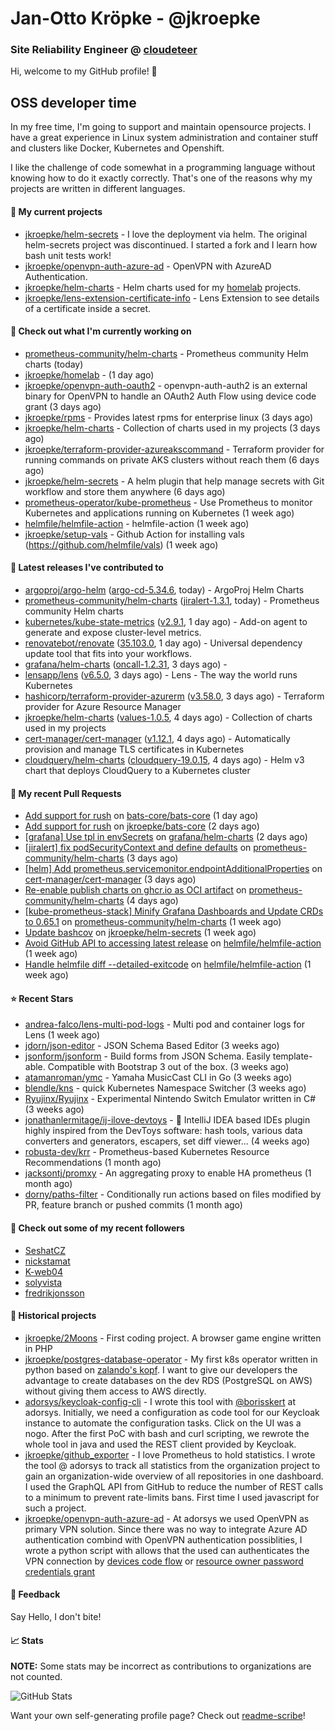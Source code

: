 # Jan-Otto Kröpke - @jkroepke
### Site Reliability Engineer @ [cloudeteer](https://cloudeteer.de/)

Hi, welcome to my GitHub profile! 👋

## OSS developer time
In my free time, I'm going to support and maintain opensource projects. I have a great experience in Linux system administration and container stuff and clusters like Docker, Kubernetes and Openshift.

I like the challenge of code somewhat in a programming language without knowing how to do it exactly correctly. That's one of the reasons why my projects are written in different languages.

#### 🌱 My current projects
- [jkroepke/helm-secrets](https://github.com/jkroepke/helm-secrets) - I love the deployment via helm. The original helm-secrets project was discontinued. I started a fork and I learn how bash unit tests work!
- [jkroepke/openvpn-auth-azure-ad](https://github.com/jkroepke/openvpn-auth-azure-ad) - OpenVPN with AzureAD Authentication.
- [jkroepke/helm-charts](https://github.com/jkroepke/helm-charts) - Helm charts used for my [homelab](https://github.com/jkroepke/homelab) projects.
- [jkroepke/lens-extension-certificate-info](https://github.com/jkroepke/lens-extension-certificate-info) - Lens Extension to see details of a certificate inside a secret.

#### 👷 Check out what I'm currently working on

- [prometheus-community/helm-charts](https://github.com/prometheus-community/helm-charts) - Prometheus community Helm charts (today)
- [jkroepke/homelab](https://github.com/jkroepke/homelab) -  (1 day ago)
- [jkroepke/openvpn-auth-oauth2](https://github.com/jkroepke/openvpn-auth-oauth2) - openvpn-auth-auth2 is an external binary for OpenVPN to handle an OAuth2 Auth Flow using device code grant (3 days ago)
- [jkroepke/rpms](https://github.com/jkroepke/rpms) - Provides latest rpms for enterprise linux (3 days ago)
- [jkroepke/helm-charts](https://github.com/jkroepke/helm-charts) - Collection of charts used in my projects (3 days ago)
- [jkroepke/terraform-provider-azureakscommand](https://github.com/jkroepke/terraform-provider-azureakscommand) - Terraform provider for running commands on private AKS clusters without reach them (6 days ago)
- [jkroepke/helm-secrets](https://github.com/jkroepke/helm-secrets) - A helm plugin that help manage secrets with Git workflow and store them anywhere (6 days ago)
- [prometheus-operator/kube-prometheus](https://github.com/prometheus-operator/kube-prometheus) - Use Prometheus to monitor Kubernetes and applications running on Kubernetes (1 week ago)
- [helmfile/helmfile-action](https://github.com/helmfile/helmfile-action) - helmfile-action (1 week ago)
- [jkroepke/setup-vals](https://github.com/jkroepke/setup-vals) - Github Action for installing vals (https://github.com/helmfile/vals) (1 week ago)

#### 🔭 Latest releases I've contributed to

- [argoproj/argo-helm](https://github.com/argoproj/argo-helm) ([argo-cd-5.34.6](https://github.com/argoproj/argo-helm/releases/tag/argo-cd-5.34.6), today) - ArgoProj Helm Charts
- [prometheus-community/helm-charts](https://github.com/prometheus-community/helm-charts) ([jiralert-1.3.1](https://github.com/prometheus-community/helm-charts/releases/tag/jiralert-1.3.1), today) - Prometheus community Helm charts
- [kubernetes/kube-state-metrics](https://github.com/kubernetes/kube-state-metrics) ([v2.9.1](https://github.com/kubernetes/kube-state-metrics/releases/tag/v2.9.1), 1 day ago) - Add-on agent to generate and expose cluster-level metrics.
- [renovatebot/renovate](https://github.com/renovatebot/renovate) ([35.103.0](https://github.com/renovatebot/renovate/releases/tag/35.103.0), 1 day ago) - Universal dependency update tool that fits into your workflows.
- [grafana/helm-charts](https://github.com/grafana/helm-charts) ([oncall-1.2.31](https://github.com/grafana/helm-charts/releases/tag/oncall-1.2.31), 3 days ago) - 
- [lensapp/lens](https://github.com/lensapp/lens) ([v6.5.0](https://github.com/lensapp/lens/releases/tag/v6.5.0), 3 days ago) - Lens - The way the world runs Kubernetes
- [hashicorp/terraform-provider-azurerm](https://github.com/hashicorp/terraform-provider-azurerm) ([v3.58.0](https://github.com/hashicorp/terraform-provider-azurerm/releases/tag/v3.58.0), 3 days ago) - Terraform provider for Azure Resource Manager
- [jkroepke/helm-charts](https://github.com/jkroepke/helm-charts) ([values-1.0.5](https://github.com/jkroepke/helm-charts/releases/tag/values-1.0.5), 4 days ago) - Collection of charts used in my projects
- [cert-manager/cert-manager](https://github.com/cert-manager/cert-manager) ([v1.12.1](https://github.com/cert-manager/cert-manager/releases/tag/v1.12.1), 4 days ago) - Automatically provision and manage TLS certificates in Kubernetes
- [cloudquery/helm-charts](https://github.com/cloudquery/helm-charts) ([cloudquery-19.0.15](https://github.com/cloudquery/helm-charts/releases/tag/cloudquery-19.0.15), 4 days ago) - Helm v3 chart that deploys CloudQuery to a Kubernetes cluster

#### 🔨 My recent Pull Requests

- [Add support for rush](https://github.com/bats-core/bats-core/pull/729) on [bats-core/bats-core](https://github.com/bats-core/bats-core) (1 day ago)
- [Add support for rush](https://github.com/jkroepke/bats-core/pull/1) on [jkroepke/bats-core](https://github.com/jkroepke/bats-core) (2 days ago)
- [[grafana] Use tpl in envSecrets](https://github.com/grafana/helm-charts/pull/2434) on [grafana/helm-charts](https://github.com/grafana/helm-charts) (2 days ago)
- [[jiralert] fix podSecurityContext and define defaults](https://github.com/prometheus-community/helm-charts/pull/3438) on [prometheus-community/helm-charts](https://github.com/prometheus-community/helm-charts) (3 days ago)
- [[helm] Add prometheus.servicemonitor.endpointAdditionalProperties](https://github.com/cert-manager/cert-manager/pull/6110) on [cert-manager/cert-manager](https://github.com/cert-manager/cert-manager) (3 days ago)
- [Re-enable publish charts on ghcr.io as OCI artifact](https://github.com/prometheus-community/helm-charts/pull/3433) on [prometheus-community/helm-charts](https://github.com/prometheus-community/helm-charts) (4 days ago)
- [[kube-prometheus-stack] Minify Grafana Dashboards and Update CRDs to 0.65.1](https://github.com/prometheus-community/helm-charts/pull/3416) on [prometheus-community/helm-charts](https://github.com/prometheus-community/helm-charts) (1 week ago)
- [Update bashcov](https://github.com/jkroepke/helm-secrets/pull/377) on [jkroepke/helm-secrets](https://github.com/jkroepke/helm-secrets) (1 week ago)
- [Avoid GitHub API to accessing latest release](https://github.com/helmfile/helmfile-action/pull/34) on [helmfile/helmfile-action](https://github.com/helmfile/helmfile-action) (1 week ago)
- [Handle helmfile diff --detailed-exitcode](https://github.com/helmfile/helmfile-action/pull/33) on [helmfile/helmfile-action](https://github.com/helmfile/helmfile-action) (1 week ago)

#### ⭐ Recent Stars

- [andrea-falco/lens-multi-pod-logs](https://github.com/andrea-falco/lens-multi-pod-logs) - Multi pod and container logs for Lens (1 week ago)
- [jdorn/json-editor](https://github.com/jdorn/json-editor) - JSON Schema Based Editor (3 weeks ago)
- [jsonform/jsonform](https://github.com/jsonform/jsonform) - Build forms from JSON Schema. Easily template-able. Compatible with Bootstrap 3 out of the box. (3 weeks ago)
- [atamanroman/ymc](https://github.com/atamanroman/ymc) - Yamaha MusicCast CLI in Go (3 weeks ago)
- [blendle/kns](https://github.com/blendle/kns) - quick Kubernetes Namespace Switcher (3 weeks ago)
- [Ryujinx/Ryujinx](https://github.com/Ryujinx/Ryujinx) - Experimental Nintendo Switch Emulator written in C# (3 weeks ago)
- [jonathanlermitage/ij-ilove-devtoys](https://github.com/jonathanlermitage/ij-ilove-devtoys) - 🧩 IntelliJ IDEA based IDEs plugin highly inspired from the DevToys software: hash tools, various data converters and generators, escapers, set diff viewer... (4 weeks ago)
- [robusta-dev/krr](https://github.com/robusta-dev/krr) - Prometheus-based Kubernetes Resource Recommendations (1 month ago)
- [jacksontj/promxy](https://github.com/jacksontj/promxy) - An aggregating proxy to enable HA prometheus (1 month ago)
- [dorny/paths-filter](https://github.com/dorny/paths-filter) - Conditionally run actions based on files modified by PR, feature branch or pushed commits (1 month ago)

#### 👯 Check out some of my recent followers

- [SeshatCZ](https://github.com/SeshatCZ)
- [nickstamat](https://github.com/nickstamat)
- [K-web04](https://github.com/K-web04)
- [solyvista](https://github.com/solyvista)
- [fredrikjonsson](https://github.com/fredrikjonsson)

#### 📜 Historical projects
- [jkroepke/2Moons](https://github.com/jkroepke/2Moons) - First coding project. A browser game engine written in PHP
- [jkroepke/postgres-database-operator](https://github.com/jkroepke/postgres-database-operator) - My first k8s operator written in python based on [zalando's kopf](https://github.com/zalando-incubator/kopf). I want to give our developers the advantage to create databases on the dev RDS (PostgreSQL on AWS) without giving them access to AWS directly.
- [adorsys/keycloak-config-cli](https://github.com/adorsys/keycloak-config-cli) - I wrote this tool with [@borisskert](https://github.com/borisskert) at adorsys. Initially, we need a configuration as code tool for our Keycloak instance to automate the configuration tasks. Click on the UI was a nogo. After the first PoC with bash and curl scripting, we rewrote the whole tool in java and used the REST client provided by Keycloak.
- [jkroepke/github_exporter](https://github.com/jkroepke/github_exporter) - I love Prometheus to hold statistics. I wrote the tool @ adorsys to track all statistics from the organization project to gain an organization-wide overview of all repositories in one dashboard. I used the GraphQL API from GitHub to reduce the number of REST calls to a minimum to prevent rate-limits bans. First time I used javascript for such a project.
- [jkroepke/openvpn-auth-azure-ad](https://github.com/jkroepke/openvpn-auth-azure-ad) - At adorsys we used OpenVPN as primary VPN solution. Since there was no way to integrate Azure AD authentication combind with OpenVPN authentication possiblities, I wrote a python script with allows that the used can authenticates the VPN connection by [devices code flow](https://docs.microsoft.com/en-us/azure/active-directory/develop/v2-oauth2-device-code) or [resource owner password credentials grant](https://docs.microsoft.com/en-us/azure/active-directory/develop/v2-oauth-ropc)

#### 💬 Feedback

Say Hello, I don't bite!

#### 📈 Stats

**NOTE:** Some stats may be incorrect as contributions to organizations
are not counted.

![GitHub Stats](https://github-readme-stats.vercel.app/api?username=jkroepke&count_private=false&theme=tokyonight&show_icons=true)

Want your own self-generating profile page? Check out [readme-scribe](https://github.com/muesli/readme-scribe)!
